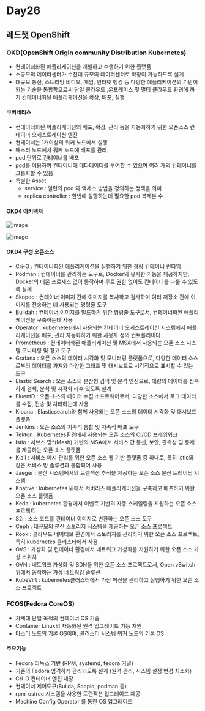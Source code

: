 # Day26

## 레드햇 OpenShift

### OKD(OpenShift Origin community Distribution Kubernetes)
- 컨테이너화된 애플리케이션을 개발하고 수행하기 위한 플랫폼
- 소규모의 데이터센터가 수천대 규모의 데이터센터로 확장이 가능하도록 설계
- 대규모 통신, 스트리밍 비디오, 게임, 인터넷 뱅킹 등 다양한 애플리케이션의 기반이 되는 기술을 통합함으로써 단일 클라우드 ,온프레미스 및 멀티 클라우드 환경에 까지 컨테이너화된 애플리케이션을 확장, 배포, 실행

 #### 쿠버네티스

- 컨테이너화된 어플리케이션의 배포, 확장, 관리 등을 자동화하기 위한 오픈소스 컨테이너 오케스트레이션 엔진
- 컨테이너는 1개이상의 워커 노드에서 실행
- 매스터 노드에서 워커 노드에 배포를 관리
- pod 단위로 컨테이너를 배포
- pod를 이용하여 컨테이너에 메타데이터를 부여할 수 있으며 여러 개의 컨테이너를 그룹화할 수 있음
- 특별한 Asset
  - service : 일련의 pod 와 액세스 방법을 정의하는 정책을 의미
  - replica controller : 한번에 실행하는데 필요한 pod 복제본 수

#### OKD4 아키텍처
![image](https://github.com/JoEunSae/Metanet-Internship/assets/83803199/baed195d-5893-49bf-8314-81ec6c7597e6)

![image](https://github.com/JoEunSae/Metanet-Internship/assets/83803199/b56172ba-5a7b-415f-a427-2e201dd11476)

#### OKD4 구성 오픈소스
- Cri-O : 컨테이너화된 애플리케이션을 실행하기 위한 경량 컨테이너 런타임
- Podman : 컨테이너를 관리하는 도구로, Docker와 유사한 기능을 제공하지만, Docker의 데몬 프로세스 없이 동작하며 루트 권한 없이도 컨테이너를 다룰 수 있도록 설계
- Skopeo : 컨테이너 이미지 간에 이미지를 복사하고 검사하며 여러 저장소 간에 이미지를 전송하는 데 사용되는 명령줄 도구
- Buildah : 컨테이너 이미지를 빌드하기 위한 명령줄 도구로서, 컨테이너화된 애플리케이션을 구축하는데 사용
- Operator : kubernetes에서 사용되는 컨테이너 오케스트레이션 시스템에서 애플리케이션을 배포, 관리 자동화하기 위한 사용자 정의 컨트롤러이다.
- Prometheus : 컨테이너화된 애플리케이션 및 MSA에서 사용되는 오픈 소스 시스템 모니터링 및 경고 도구
- Grafana : 오픈 소스의 데이터 시각화 및 모니터링 플랫폼으로, 다양한 데이터 소스로부터 데이터를 가져와 다양한 그래프 및 대시보드로 시각적으로 표시할 수 있는 도구
- Elastic Search : 오픈 소스의 분산형 검색 및 분석 엔진으로, 대량의 데이터를 신속하게 검색, 분석 및 시각화 라수 있도록 설계
- FluentD : 오픈 소스의 데이터 수집 소프트웨어로서, 다양한 소스에서 로그 데이터를 수집, 전송 및 처리하는데 사용
- Kibana : Elasticsearch와 함께 사용되는 오픈 소스의 데이터 시각화 및 대시보드 플랫폼
- Jenkins : 오픈 소스의 지속적 통합 및 지속적 배포 도구
- Tekton : Kubernetes환경에서 사용되는 오픈 소스의 CI/CD 프레임워크
- Istio : 서브스 망*(Mesh) 기반의 MSA에서 서비스 간 통신, 보안, 관측성 및 통제를 제공하는 오픈 소스 플랫폼
- Kiali : 서비스 메시 관리를 위한 오픈 소스 웹 기반 플랫폼 중 하나로, 특히 Istio와 같은 서비스 망 솔루션과 통합되어 사용
- Jaeger : 분산 시스템에서의 트랜잭션 추적을 제공하는 오픈 소스 분산 트레이닝 시스템
- Knative : kubernetes 위에서 서버리스 애플리케이션을 구축하고 배포하기 위한 오픈 소스 플랫폼
- Keda : kubernetes 환경에서 이벤트 기반의 자동 스케일링을 지원하는 오픈 소스 프로젝트
- S2i : 소스 코드를 컨테이너 이미지로 변환하는 오픈 소스 도구
- Ceph : 대규모의 분산 스토리지 시스템을 제공하는 오픈 소스 프로젝트
- Rook : 클라우드 네이티브 환경에서 스토리지를 관리하기 위한 오픈 소스 프로젝트, 특히 kubernetes 클러스터에서 사용
- OVS : 가상화 및 컨테이너 환경에서 네트워크 가상화를 지원하기 위한 오픈 소스 가상 스위치
- OVN : 네트워크 가상화 및 SDN을 위한 오픈 소스 프로젝트로서, Open vSwitch위에서 동작하는 가상 네트워킹 솔루션
- KubeVirt : kubernetes클러스터에서 가상 머신을 관리하고 실행하기 위한 오픈 소스 프로젝트

### FCOS(Fedora CoreOS)
- 차세대 단일 목적의 컨테이너 OS 기술
- Container Linux의 자동화된 원격 업그레이드 기능 지원
- 마스터 노드의 기본 OS이며, 클러스터 시스템 워커 노드의 기본 OS

#### 주요기능
- Fedora 리눅스 기반 (RPM, systemd, fedora 커널)
- 기존의 Fedora 엄격하게 관리되도록 설계 (원격 관리, 시스템 설정 변경 최소화)
- Cri-O 컨테이너 엔진 내장
- 컨테이너 제어도구(Builda, Scopio, podman 등)
- rpm-ostree 시스템을 사용한 트랜잭션 업그레이드 제공
- Machine Config Operator 를 통한 OS 업그레이드
